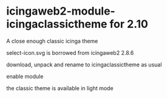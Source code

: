 # icingaweb2-module-icingaclassictheme for 2.10
A close enough classic icinga theme

select-icon.svg is borrowed from icingaweb2 2.8.6

download, unpack and rename to icingaclassictheme as usual

enable module

the classic theme is available in light mode
